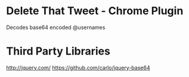 Delete That Tweet - Chrome Plugin
====================

Decodes base64 encoded @usernames



# Third Party Libraries
http://jquery.com/
https://github.com/carlo/jquery-base64
